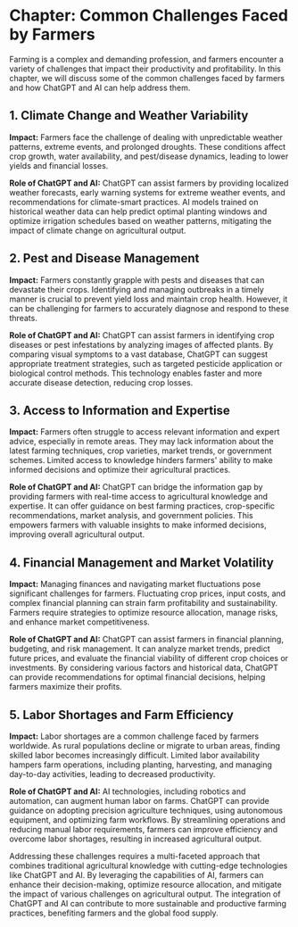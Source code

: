 Chapter: Common Challenges Faced by Farmers
===========================================

Farming is a complex and demanding profession, and farmers encounter a variety of challenges that impact their productivity and profitability. In this chapter, we will discuss some of the common challenges faced by farmers and how ChatGPT and AI can help address them.

**1. Climate Change and Weather Variability**
---------------------------------------------

**Impact:** Farmers face the challenge of dealing with unpredictable weather patterns, extreme events, and prolonged droughts. These conditions affect crop growth, water availability, and pest/disease dynamics, leading to lower yields and financial losses.

**Role of ChatGPT and AI:** ChatGPT can assist farmers by providing localized weather forecasts, early warning systems for extreme weather events, and recommendations for climate-smart practices. AI models trained on historical weather data can help predict optimal planting windows and optimize irrigation schedules based on weather patterns, mitigating the impact of climate change on agricultural output.

**2. Pest and Disease Management**
----------------------------------

**Impact:** Farmers constantly grapple with pests and diseases that can devastate their crops. Identifying and managing outbreaks in a timely manner is crucial to prevent yield loss and maintain crop health. However, it can be challenging for farmers to accurately diagnose and respond to these threats.

**Role of ChatGPT and AI:** ChatGPT can assist farmers in identifying crop diseases or pest infestations by analyzing images of affected plants. By comparing visual symptoms to a vast database, ChatGPT can suggest appropriate treatment strategies, such as targeted pesticide application or biological control methods. This technology enables faster and more accurate disease detection, reducing crop losses.

**3. Access to Information and Expertise**
------------------------------------------

**Impact:** Farmers often struggle to access relevant information and expert advice, especially in remote areas. They may lack information about the latest farming techniques, crop varieties, market trends, or government schemes. Limited access to knowledge hinders farmers' ability to make informed decisions and optimize their agricultural practices.

**Role of ChatGPT and AI:** ChatGPT can bridge the information gap by providing farmers with real-time access to agricultural knowledge and expertise. It can offer guidance on best farming practices, crop-specific recommendations, market analysis, and government policies. This empowers farmers with valuable insights to make informed decisions, improving overall agricultural output.

**4. Financial Management and Market Volatility**
-------------------------------------------------

**Impact:** Managing finances and navigating market fluctuations pose significant challenges for farmers. Fluctuating crop prices, input costs, and complex financial planning can strain farm profitability and sustainability. Farmers require strategies to optimize resource allocation, manage risks, and enhance market competitiveness.

**Role of ChatGPT and AI:** ChatGPT can assist farmers in financial planning, budgeting, and risk management. It can analyze market trends, predict future prices, and evaluate the financial viability of different crop choices or investments. By considering various factors and historical data, ChatGPT can provide recommendations for optimal financial decisions, helping farmers maximize their profits.

**5. Labor Shortages and Farm Efficiency**
------------------------------------------

**Impact:** Labor shortages are a common challenge faced by farmers worldwide. As rural populations decline or migrate to urban areas, finding skilled labor becomes increasingly difficult. Limited labor availability hampers farm operations, including planting, harvesting, and managing day-to-day activities, leading to decreased productivity.

**Role of ChatGPT and AI:** AI technologies, including robotics and automation, can augment human labor on farms. ChatGPT can provide guidance on adopting precision agriculture techniques, using autonomous equipment, and optimizing farm workflows. By streamlining operations and reducing manual labor requirements, farmers can improve efficiency and overcome labor shortages, resulting in increased agricultural output.

Addressing these challenges requires a multi-faceted approach that combines traditional agricultural knowledge with cutting-edge technologies like ChatGPT and AI. By leveraging the capabilities of AI, farmers can enhance their decision-making, optimize resource allocation, and mitigate the impact of various challenges on agricultural output. The integration of ChatGPT and AI can contribute to more sustainable and productive farming practices, benefiting farmers and the global food supply.
